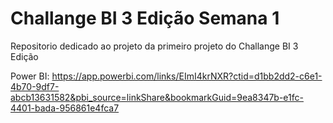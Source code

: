 # Challange BI 3 Edição Semana 1
Repositorio dedicado ao projeto da primeiro projeto do Challange BI 3 Edição

Power BI: https://app.powerbi.com/links/EImI4krNXR?ctid=d1bb2dd2-c6e1-4b70-9df7-abcb13631582&pbi_source=linkShare&bookmarkGuid=9ea8347b-e1fc-4401-bada-956861e4fca7
